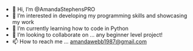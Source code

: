 - 👋 Hi, I’m @AmandaStephensPRO
- 👀 I’m interested in developing my programming skills and showcasing my work 
- 🌱 I’m currently learning how to code in Python 
- 💞️ I’m looking to collaborate on ... any beginner level project! 
- 📫 How to reach me ... amandawebb1987@gmail.com

<!---
AmandaStephensPRO/AmandaStephensPRO is a ✨ special ✨ repository because its `README.md` (this file) appears on your GitHub profile.
You can click the Preview link to take a look at your changes.
--->
